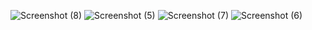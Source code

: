 
![Screenshot (8)](https://github.com/user-attachments/assets/592e0eea-ae42-4f84-bacc-7193629e7612)
![Screenshot (5)](https://github.com/user-attachments/assets/eb46b83e-2167-400d-8ae3-c0c6fcf547e3)
![Screenshot (7)](https://github.com/user-attachments/assets/df4abb8f-7138-4629-8a36-b3ebd25eb43a)
![Screenshot (6)](https://github.com/user-attachments/assets/f16cd765-a265-4c72-9c76-8e273ea0a24f)
